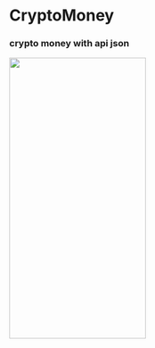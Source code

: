 <h1>CryptoMoney</h1>
<h3>crypto money with api json</h3>
 
 
 
 <p><img src="https://i.hizliresim.com/DlPQau.png" height="505" width="245"/></p>
